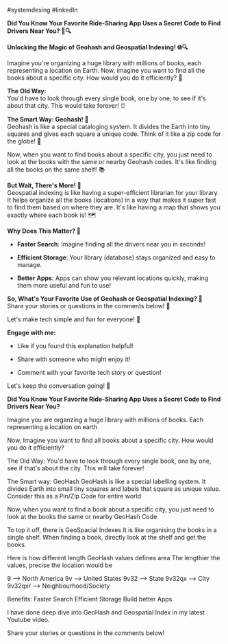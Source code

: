 #systemdesing #linkedIn

**Did You Know Your Favorite Ride-Sharing App Uses a Secret Code to Find Drivers Near You? 🚗🔍**

**Unlocking the Magic of Geohash and Geospatial Indexing! 🌐🔍**

Imagine you're organizing a huge library with millions of books, each representing a location on Earth. Now, imagine you want to find all the books about a specific city. How would you do it efficiently? 🤔

**The Old Way:**  
You'd have to look through every single book, one by one, to see if it's about that city. This would take forever! ⏰

**The Smart Way: Geohash! 🎉**  
Geohash is like a special cataloging system. It divides the Earth into tiny squares and gives each square a unique code. Think of it like a zip code for the globe! 📨

Now, when you want to find books about a specific city, you just need to look at the books with the same or nearby Geohash codes. It's like finding all the books on the same shelf! 📚

**But Wait, There's More! 🚀**  
Geospatial indexing is like having a super-efficient librarian for your library. It helps organize all the books (locations) in a way that makes it super fast to find them based on where they are. It's like having a map that shows you exactly where each book is! 🗺️

**Why Does This Matter? 🤔**

- **Faster Search**: Imagine finding all the drivers near you in seconds!
    
- **Efficient Storage**: Your library (database) stays organized and easy to manage.
    
- **Better Apps**: Apps can show you relevant locations quickly, making them more useful and fun to use!
    

**So, What's Your Favorite Use of Geohash or Geospatial Indexing? 🤔**  
Share your stories or questions in the comments below! 💬

Let's make tech simple and fun for everyone! 🌟

**Engage with me:**

- Like if you found this explanation helpful!
    
- Share with someone who might enjoy it!
    
- Comment with your favorite tech story or question!
    

Let's keep the conversation going! 💬



**Did You Know Your Favorite Ride-Sharing App Uses a Secret Code to Find Drivers Near You?**


Imagine you are organzing a huge library with millions of books.
Each representing a location on earth

Now, Imagine you want to find all books about a specific city.
How would you do it efficiently?

The Old Way:
You'd have to look through every single book, one by one, see if that's about the city.
This will take forever!

The Smart way: GeoHash
GeoHash is like a special labelling system.
It divides Earth into small tiny squares and labels that square as unique value.
Consider this as a Pin/Zip Code for entire world

Now, when you want to find a book about a specific city,
you just need to look at the books the same or nearby GeoHash Code

To top it off, there is GeoSpacial Indexes
It is like organising the books in a single shelf.
When finding a book, directly look at the shelf and get the books.

Here is how different length GeoHash values defines area
The lengthier the values, precise the location would be

9 --> North America
9v --> United States
9v32 --> State
9v32qx --> City
9v32qxr --> Neighbourhood/Society

Benefits:
Faster Search
Efficient Storage
Build better Apps

I have done deep dive into GeoHash and Geospatial Index in my latest Youtube video.

Share your stories or questions in the comments below!








